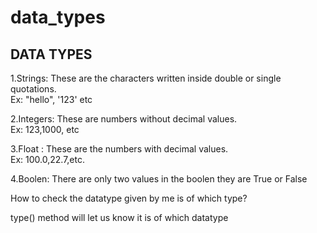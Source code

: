 # data_types
DATA TYPES<br>
------------------------------------------------------------------------------------
1.Strings: These are the characters written inside double or single quotations.<br>
Ex: "hello", '123' etc<br>

2.Integers: These are numbers without decimal values.<br>
Ex: 123,1000, etc<br>

3.Float : These are the numbers with decimal values.<br>
Ex: 100.0,22.7,etc.<br>

4.Boolen: There are only two values in the boolen they are True or False<br>

How to check the datatype given by me is of which type?<br>

type() method will let us know it is of which datatype<br>
